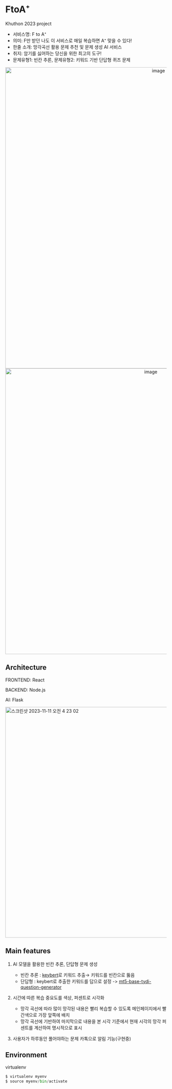 # FtoA⁺ 
Khuthon 2023 project
+ 서비스명: F to A⁺
+ 의미: F만 받던 나도 이 서비스로 매일 복습하면 A⁺ 맞을 수 있다!
+ 한줄 소개: 망각곡선 활용 문제 추천 및 문제 생성 AI 서비스
+ 취지: 암기를 싫어하는 당신을 위한 최고의 도구!
+ 문제유형1: 빈칸 추론, 문제유형2: 키워드 기반 단답형 퀴즈 문제

<p align="center">
<img width="941" alt="image" src="https://github.com/gitwub5/FtoA/assets/132264450/7be810ce-8ec5-4009-8e90-590d01d2ea59">

<img width="893" alt="image" src="https://github.com/gitwub5/FtoA/assets/132264450/8e12d05b-1c3f-4192-b994-88e00897bf80">
</p>

## Architecture
FRONTEND: React

BACKEND: Node.js 

AI: Flask

<img width="721" alt="스크린샷 2023-11-11 오전 4 23 02" src="https://github.com/gitwub5/FtoA/assets/132264450/697e60ce-738a-48f8-8f9d-63ba4d539399">

## Main features
1. AI 모델을 활용한 빈칸 추론, 단답형 문제 생성

   * 빈칸 추론 : [keybert](https://github.com/MaartenGr/KeyBERT)로 키워드 추출→ 키워드를 빈칸으로 뚫음
   * 단답형 : keybert로 추출한 키워드를 답으로 설정 -> [mt5-base-tydi-question-generator](https://huggingface.co/PrimeQA/mt5-base-tydi-question-generator ) 

2. 시간에 따른 복습 중요도를 색상, 퍼센트로 시각화
   
   * 망각 곡선에 따라 많이 망각된 내용은 빨리 복습할 수 있도록 메인페이지에서 빨간색으로 가장 앞쪽에 배치
   * 망각 곡선에 기반하여 마지막으로 내용을 본 시각 기준에서 현재 시각의  망각 퍼센트를 계산하여 명시적으로 표시

  3. 사용자가 하루동안 풀어야하는 문제 카톡으로 알림 기능(구현중) 


  
## Environment
virtualenv
```python
$ virtualenv myenv
$ source myenv/bin/activate
```
